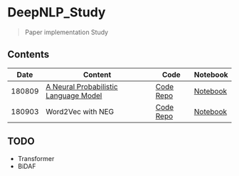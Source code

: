 # DeepNLP_Study

> Paper implementation Study

## Contents

| Date | Content | Code | Notebook |
|-|-|-|-|
|180809| [A Neural Probabilistic Language Model](http://bit.ly/2OkYFkY) | [Code Repo](http://bit.ly/2PsEPpg) | [Notebook](https://nbviewer.jupyter.org/github/simonjisu/deepnlp_study/blob/master/notebook/01_NNLM.ipynb) |
|180903| Word2Vec with NEG | [Code Repo](https://github.com/simonjisu/deepnlp_study/tree/master/paper_code/WORD2VEC) | [Notebook](https://nbviewer.jupyter.org/github/simonjisu/deepnlp_study/blob/master/notebook/02_Word2Vec.ipynb) |

## TODO

* Transformer
* BiDAF
